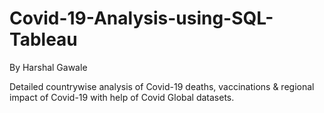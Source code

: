 # Covid-19-Analysis-using-SQL-Tableau
By Harshal Gawale

Detailed countrywise analysis of Covid-19 deaths, vaccinations & regional impact of Covid-19 with help of Covid Global datasets.
